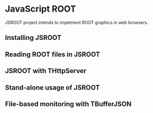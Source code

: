 # JavaScript ROOT

JSROOT project intends to implement ROOT graphics in web browsers.


## Installing JSROOT


## Reading ROOT files in JSROOT


## JSROOT with THttpServer


## Stand-alone usage of JSROOT


##  File-based monitoring with TBufferJSON
